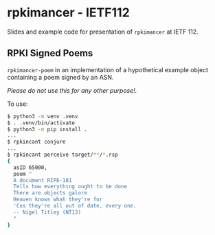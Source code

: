# rpkimancer - IETF112

Slides and example code for presentation of `rpkimancer` at IETF 112.

## RPKI Signed Poems

`rpkimancer-poem` in an implementation of a hypothetical example object
containing a poem signed by an ASN.

*Please do not use this for any other purpose!.*

To use:

``` bash
$ python3 -m venv .venv
$ . .venv/bin/activate
$ python3 -m pip install .
...
$ rpkincant conjure
...
$ rpkincant perceive target/**/*.rsp
{
  asID 65000,
  poem "
  A document RIPE-181
  Tells how everything ought to be done
  There are objects galore
  Heaven knows what they're for
  'Cos they're all out of date, every one.
  -- Nigel Titley (NT13)
  "
}
```
